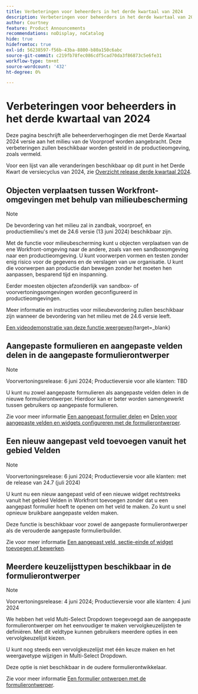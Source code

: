 ```yaml
---
title: Verbeteringen voor beheerders in het derde kwartaal van 2024
description: Verbeteringen voor beheerders in het derde kwartaal van 2024
author: Courtney
feature: Product Announcements
recommendations: noDisplay, noCatalog
hide: true
hidefromtoc: true
exl-id: 56238597-f56b-43ba-8800-b80a150c6abc
source-git-commit: c219fb78fec086cdf5cad70da3f86873c5e6fe31
workflow-type: tm+mt
source-wordcount: '432'
ht-degree: 0%

---
```


# Verbeteringen voor beheerders in het derde kwartaal van 2024

Deze pagina beschrijft alle beheerderverhogingen die met Derde Kwartaal 2024 versie aan het milieu van de Voorproef worden aangebracht. Deze verbeteringen zullen beschikbaar worden gesteld in de productieomgeving, zoals vermeld.

Voor een lijst van alle veranderingen beschikbaar op dit punt in het Derde Kwart de versiecyclus van 2024, zie [Overzicht release derde kwartaal 2024](/help/quicksilver/product-announcements/product-releases/24-q3-release-activity/24-q3-release-overview.md).

## Objecten verplaatsen tussen Workfront-omgevingen met behulp van milieubescherming

>[!NOTE]
>
>De bevordering van het milieu zal in zandbak, voorproef, en productiemilieu&#39;s met de 24.6 versie (13 juni 2024) beschikbaar zijn.

Met de functie voor milieubescherming kunt u objecten verplaatsen van de ene Workfront-omgeving naar de andere, zoals van een sandboxomgeving naar een productieomgeving. U kunt voorwerpen vormen en testen zonder enig risico voor de gegevens en de verslagen van uw organisatie. U kunt die voorwerpen aan productie dan bewegen zonder het moeten hen aanpassen, besparend tijd en inspanning.

Eerder moesten objecten afzonderlijk van sandbox- of voorvertoningsomgevingen worden geconfigureerd in productieomgevingen.

Meer informatie en instructies voor milieubevordering zullen beschikbaar zijn wanneer de bevordering van het milieu met de 24.6 versie leeft.

[Een videodemonstratie van deze functie weergeven](https://video.tv.adobe.com/v/3429735/){target=_blank}

## Aangepaste formulieren en aangepaste velden delen in de aangepaste formulierontwerper

>[!NOTE]
>
>Voorvertoningsrelease: 6 juni 2024; Productieversie voor alle klanten: TBD

U kunt nu zowel aangepaste formulieren als aangepaste velden delen in de nieuwe formulierontwerper. Hierdoor kan er beter worden samengewerkt tussen gebruikers op aangepaste formulieren.

Zie voor meer informatie [Een aangepast formulier delen](/help/quicksilver/administration-and-setup/customize-workfront/create-manage-custom-forms/share-access-to-a-custom-form.md) en [Delen voor aangepaste velden en widgets configureren met de formulierontwerper](/help/quicksilver/administration-and-setup/customize-workfront/create-manage-custom-forms/form-designer/manage-a-form/share-custom-fields.md).

## Een nieuw aangepast veld toevoegen vanuit het gebied Velden

>[!NOTE]
>
>Voorvertoningsrelease: 6 juni 2024; Productieversie voor alle klanten: met de release van 24.7 (juli 2024)

U kunt nu een nieuw aangepast veld of een nieuwe widget rechtstreeks vanuit het gebied Velden in Workfront toevoegen zonder dat u een aangepast formulier hoeft te openen om het veld te maken. Zo kunt u snel opnieuw bruikbare aangepaste velden maken.

Deze functie is beschikbaar voor zowel de aangepaste formulierontwerper als de verouderde aangepaste formulierbuilder.

Zie voor meer informatie [Een aangepast veld, sectie-einde of widget toevoegen of bewerken](/help/quicksilver/administration-and-setup/customize-workfront/create-manage-custom-forms/edit-a-custom-field.md).

## Meerdere keuzelijsttypen beschikbaar in de formulierontwerper

>[!NOTE]
>
>Voorvertoningsrelease: 4 juni 2024; Productieversie voor alle klanten: 4 juni 2024

We hebben het veld Multi-Select Dropdown toegevoegd aan de aangepaste formulierontwerper om het eenvoudiger te maken vervolgkeuzelijsten te definiëren. Met dit veldtype kunnen gebruikers meerdere opties in een vervolgkeuzelijst kiezen.

U kunt nog steeds een vervolgkeuzelijst met één keuze maken en het weergavetype wijzigen in Multi-Select Dropdown.

Deze optie is niet beschikbaar in de oudere formulierontwikkelaar.

Zie voor meer informatie [Een formulier ontwerpen met de formulierontwerper](/help/quicksilver/administration-and-setup/customize-workfront/create-manage-custom-forms/form-designer/design-a-form/design-a-form.md).
